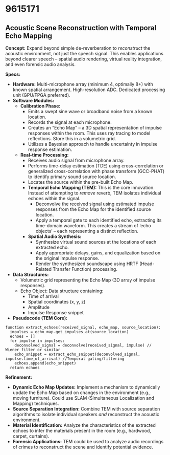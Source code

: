 # 9615171

## Acoustic Scene Reconstruction with Temporal Echo Mapping

**Concept:** Expand beyond simple de-reverberation to *reconstruct* the acoustic environment, not just the speech signal. This enables applications beyond clearer speech – spatial audio rendering, virtual reality integration, and even forensic audio analysis.

**Specs:**

*   **Hardware:** Multi-microphone array (minimum 4, optimally 8+) with known spatial arrangement. High-resolution ADC. Dedicated processing unit (GPU/FPGA preferred).
*   **Software Modules:**
    *   **Calibration Phase:**
        *   Emits a swept sine wave or broadband noise from a known location.
        *   Records the signal at each microphone.
        *   Creates an “Echo Map” – a 3D spatial representation of impulse responses within the room.  This uses ray tracing to model reflections. Store this in a volumetric grid.
        *   Utilizes a Bayesian approach to handle uncertainty in impulse response estimation.
    *   **Real-time Processing:**
        *   Receives audio signal from microphone array.
        *   Performs time-delay estimation (TDE) using cross-correlation or generalized cross-correlation with phase transform (GCC-PHAT) to identify primary sound source location.
        *   Locates the source within the pre-built Echo Map.
        *   **Temporal Echo Mapping (TEM):** This is the core innovation. Instead of attempting to *remove* reverb, TEM isolates individual echoes within the signal.
            *   Deconvolve the received signal using estimated impulse responses from the Echo Map for the identified source location.
            *   Apply a temporal gate to each identified echo, extracting its time-domain waveform. This creates a stream of ‘echo objects’ – each representing a distinct reflection.
        *   **Spatial Audio Synthesis:**
            *   Synthesize virtual sound sources at the locations of each extracted echo.
            *   Apply appropriate delays, gains, and equalization based on the original impulse response.
            *   Render the synthesized soundscape using HRTF (Head-Related Transfer Function) processing.
*   **Data Structures:**
    *   Volumetric grid representing the Echo Map (3D array of impulse responses).
    *   Echo Object: Data structure containing:
        *   Time of arrival
        *   Spatial coordinates (x, y, z)
        *   Amplitude
        *   Impulse Response snippet
*   **Pseudocode (TEM Core):**

```
function extract_echoes(received_signal, echo_map, source_location):
  impulses = echo_map.get_impulses_at(source_location)
  echoes = []
  for impulse in impulses:
    deconvolved_signal = deconvolve(received_signal, impulse) // Wiener filter or similar
    echo_snippet = extract_echo_snippet(deconvolved_signal, impulse.time_of_arrival) //Temporal gating/filtering
    echoes.append(echo_snippet)
  return echoes
```

**Refinement:**

*   **Dynamic Echo Map Updates:**  Implement a mechanism to dynamically update the Echo Map based on changes in the environment (e.g., moving furniture).  Could use SLAM (Simultaneous Localization and Mapping) techniques.
*   **Source Separation Integration:**  Combine TEM with source separation algorithms to isolate individual speakers *and* reconstruct the acoustic environment.
*   **Material Identification:** Analyze the characteristics of the extracted echoes to infer the materials present in the room (e.g., hardwood, carpet, curtains).
*   **Forensic Applications:** TEM could be used to analyze audio recordings of crimes to reconstruct the scene and identify potential evidence.
